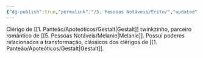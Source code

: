 ```yaml
---
{"dg-publish":true,"permalink":"/5. Pessoas Notáveis/Érito/","updated":"2025-06-15T19:41:59.340-03:00"}
---
```


Clérigo de [[1. Panteão/Apoteóticos/Gestalt\|Gestalt]] twinkzinho, parceiro romântico de [[5. Pessoas Notáveis/Melanie\|Melanie]]. Possui poderes relacionados a transformação, clássicos dos clérigos de [[1. Panteão/Apoteóticos/Gestalt\|Gestalt]].
